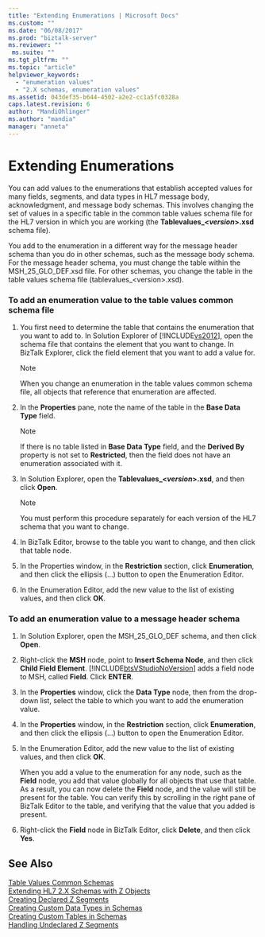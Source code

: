 ```yaml
---
title: "Extending Enumerations | Microsoft Docs"
ms.custom: ""
ms.date: "06/08/2017"
ms.prod: "biztalk-server"
ms.reviewer: ""
 ms.suite: ""
ms.tgt_pltfrm: ""
ms.topic: "article"
helpviewer_keywords: 
  - "enumeration values"
  - "2.X schemas, enumeration values"
ms.assetid: 043def35-b644-4502-a2e2-cc1a5fc0328a
caps.latest.revision: 6
author: "MandiOhlinger"
ms.author: "mandia"
manager: "anneta"
---
```

# Extending Enumerations
You can add values to the enumerations that establish accepted values for many fields, segments, and data types in HL7 message body, acknowledgment, and message body schemas. This involves changing the set of values in a specific table in the common table values schema file for the HL7 version in which you are working (the **Tablevalues_\<***version***>.xsd** schema file).  
  
 You add to the enumeration in a different way for the message header schema than you do in other schemas, such as the message body schema. For the message header schema, you must change the table within the MSH_25_GLO_DEF.xsd file. For other schemas, you change the table in the table values schema file (tablevalues_\<version>.xsd).  
  
### To add an enumeration value to the table values common schema file  
  
1.  You first need to determine the table that contains the enumeration that you want to add to. In Solution Explorer of [!INCLUDE[vs2012](../../includes/vs2012-md.md)], open the schema file that contains the element that you want to change. In BizTalk Explorer, click the field element that you want to add a value for.  
  
    > [!NOTE]
    >  When you change an enumeration in the table values common schema file, all objects that reference that enumeration are affected.  
  
2.  In the **Properties** pane, note the name of the table in the **Base Data Type** field.  
  
    > [!NOTE]
    >  If there is no table listed in **Base Data Type** field, and the **Derived By** property is not set to **Restricted**, then the field does not have an enumeration associated with it.  
  
3.  In Solution Explorer, open the **Tablevalues_\<***version***>.xsd**, and then click **Open**.  
  
    > [!NOTE]
    >  You must perform this procedure separately for each version of the HL7 schema that you want to change.  
  
4.  In BizTalk Editor, browse to the table you want to change, and then click that table node.  
  
5.  In the Properties window, in the **Restriction** section, click **Enumeration**, and then click the ellipsis (…) button to open the Enumeration Editor.  
  
6.  In the Enumeration Editor, add the new value to the list of existing values, and then click **OK**.  
  
### To add an enumeration value to a message header schema  
  
1.  In Solution Explorer, open the MSH_25_GLO_DEF schema, and then click **Open**.  
  
2.  Right-click the **MSH** node, point to **Insert Schema Node**, and then click **Child Field Element**. [!INCLUDE[btsVStudioNoVersion](../../includes/btsvstudionoversion-md.md)] adds a field node to MSH, called **Field**. Click **ENTER**.  
  
3.  In the **Properties** window, click the **Data Type** node, then from the drop-down list, select the table to which you want to add the enumeration value.  
  
4.  In the **Properties** window, in the **Restriction** section, click **Enumeration**, and then click the ellipsis (…) button to open the Enumeration Editor.  
  
5.  In the Enumeration Editor, add the new value to the list of existing values, and then click **OK**.  
  
     When you add a value to the enumeration for any node, such as the **Field** node, you add that value globally for all objects that use that table. As a result, you can now delete the **Field** node, and the value will still be present for the table. You can verify this by scrolling in the right pane of BizTalk Editor to the table, and verifying that the value that you added is present.  
  
6.  Right-click the **Field** node in BizTalk Editor, click **Delete**, and then click **Yes**.  
  
## See Also  
 [Table Values Common Schemas](../../adapters-and-accelerators/accelerator-hl7/table-values-common-schemas.md)   
 [Extending HL7 2.X Schemas with Z Objects](../../adapters-and-accelerators/accelerator-hl7/extending-hl7-2-x-schemas-with-z-objects.md)   
 [Creating Declared Z Segments](../../adapters-and-accelerators/accelerator-hl7/creating-declared-z-segments.md)   
 [Creating Custom Data Types in Schemas](../../adapters-and-accelerators/accelerator-hl7/creating-custom-data-types-in-schemas.md)   
 [Creating Custom Tables in Schemas](../../adapters-and-accelerators/accelerator-hl7/creating-custom-tables-in-schemas.md)   
 [Handling Undeclared Z Segments](../../adapters-and-accelerators/accelerator-hl7/handling-undeclared-z-segments.md)